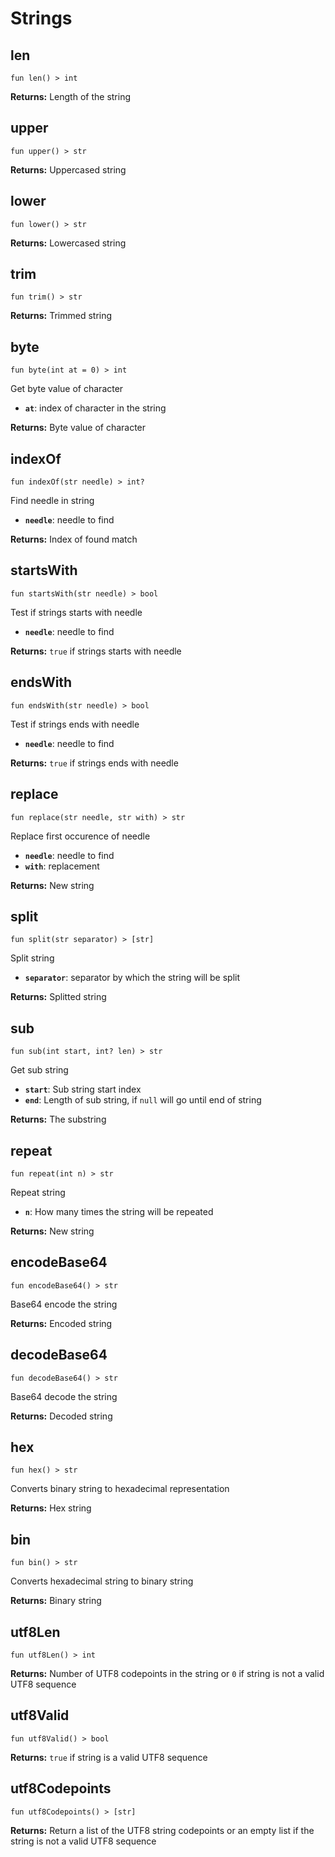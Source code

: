 # Strings

## len
```buzz
fun len() > int
```
**Returns:** Length of the string

## upper
```buzz
fun upper() > str
```
**Returns:** Uppercased string

## lower
```buzz
fun lower() > str
```
**Returns:** Lowercased string

## trim
```buzz
fun trim() > str
```
**Returns:** Trimmed string

## byte
```buzz
fun byte(int at = 0) > int
```
Get byte value of character
- **`at`**: index of character in the string

**Returns:** Byte value of character

## indexOf
```buzz
fun indexOf(str needle) > int?
```
Find needle in string
- **`needle`**: needle to find

**Returns:** Index of found match

## startsWith
```buzz
fun startsWith(str needle) > bool
```
Test if strings starts with needle
- **`needle`**: needle to find

**Returns:** `true` if strings starts with needle

## endsWith
```buzz
fun endsWith(str needle) > bool
```
Test if strings ends with needle
- **`needle`**: needle to find

**Returns:** `true` if strings ends with needle


## replace
```buzz
fun replace(str needle, str with) > str
```
Replace first occurence of needle
- **`needle`**: needle to find
- **`with`**: replacement

**Returns:** New string

## split
```buzz
fun split(str separator) > [str]
```
Split string
- **`separator`**: separator by which the string will be split

**Returns:** Splitted string

## sub
```buzz
fun sub(int start, int? len) > str
```
Get sub string
- **`start`**: Sub string start index
- **`end`**: Length of sub string, if `null` will go until end of string

**Returns:** The substring

## repeat
```buzz
fun repeat(int n) > str
```
Repeat string
- **`n`**: How many times the string will be repeated

**Returns:** New string

## encodeBase64
```buzz
fun encodeBase64() > str
```
Base64 encode the string

**Returns:** Encoded string


## decodeBase64
```buzz
fun decodeBase64() > str
```
Base64 decode the string

**Returns:** Decoded string

## hex
```buzz
fun hex() > str
```
Converts binary string to hexadecimal representation

**Returns:** Hex string

## bin
```buzz
fun bin() > str
```
Converts hexadecimal string to binary string

**Returns:** Binary string

## utf8Len
```buzz
fun utf8Len() > int
```

**Returns:** Number of UTF8 codepoints in the string or `0` if string is not a valid UTF8 sequence

## utf8Valid
```buzz
fun utf8Valid() > bool
```

**Returns:** `true` if string is a valid UTF8 sequence

## utf8Codepoints
```buzz
fun utf8Codepoints() > [str]
```

**Returns:** Return a list of the UTF8 string codepoints or an empty list if the string is not a valid UTF8 sequence